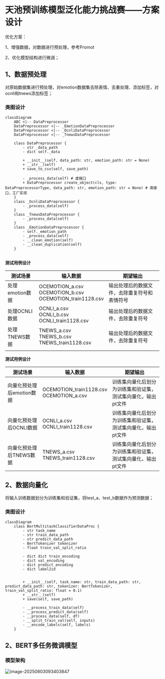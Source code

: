 

# 天池预训练模型泛化能力挑战赛——方案设计



优化方案：

1、增强数据，对数据进行预处理，参考Promot

2、优化模型结构进行微调；

## 1、数据预处理

对原始数据集进行预处理，对emotion数据集去除表情、去重处理、添加标签，对ocnli和tnews添加标签；

### 类图设计

```mermaid
classDiagram
	ABC <|-- DataPreprocessor
	DataPreprocessor <|-- _EmotionDataPreprocessor
	DataPreprocessor <|-- _OcnliDataPreprocessor
	DataPreprocessor <|-- _TnewsDataPreprocessor
	
	class DataPreprocessor {
		- str _data_path
		- dict self._data
		
		+ __init__(self, data_path: str, emotion_path: str = None)
		+ __str__(self)
		+ save_to_csv(self, save_path)
		
		- _process_data(self) # 虚接口
		+ DataPreprocessor create_object(cls, type: DataPreprocessorType, data_path: str, emotion_path: str = None) # 类接口，工厂实现
	}
	class _OcnliDataPreprocessor {
		- _process_data(self)
	}
	class _TnewsDataPreprocessor {
		- _process_data(self)
	}
	class _EmotionDataPreprocessor {
		- self._emotion_path
		- _process_data(self)
		- __clean_emotion(self)
		- __clean_duplication(self)
	}
	
```

**测试用例设计**

| 测试场景        | 输入数据                                                     | 期望输出                                     |
| --------------- | ------------------------------------------------------------ | -------------------------------------------- |
| 处理emotion数据 | OCEMOTION_a.csv<br />OCEMOTION_b.csv<br />OCEMOTION_train1128.csv | 输出处理后的数据文件，去除重复符号和表情符号 |
| 处理OCNLI数据   | OCNLI_a.csv<br />OCNLI_b.csv<br />OCNLI_train1128.csv        | 输出处理后的数据文件，去除重复符号           |
| 处理TNEWS数据   | TNEWS_a.csv<br />TNEWS_b.csv<br />TNEWS_train1128.csv        | 输出处理后的数据文件，去除重复符号           |
|                 |                                                              |                                              |

**测试用例设计**

| 测试场景                  | 输入数据                                           | 期望输出                                                     |
| ------------------------- | -------------------------------------------------- | ------------------------------------------------------------ |
| 向量化预处理后emotion数据 | OCEMOTION_train1128.csv<br />OCEMOTION_a.csv<br /> | 训练集向量化后划分为训练集和验证集，测试集向量化，输出pt文件 |
| 向量化预处理后OCNLI数据   | OCNLI_a.csv<br />OCNLI_train1128.csv               | 训练集向量化后划分为训练集和验证集，测试集向量化，输出pt文件 |
| 向量化预处理后TNEWS数据   | TNEWS_a.csv<br />TNEWS_train1128.csv               | 训练集向量化后划分为训练集和验证集，测试集向量化，输出pt文件 |



## 2、数据向量化

将输入训练数据划分为训练集和验证集，将test_a、test_b数据作为预测数据；

### 类图设计

```mermaid
classDiagram
	class BertMultitaskClassifierDataProc {
		- str task_name
		- str train_data_path
		- str predict_data_path
		- BertTokenizer tokenizer
		- float train_val_split_ratio
		
		- dict dict train_encoding
		- dict val_encoding
		- dict predict_encoding
		- dict label2id

		
		+ __init__(self, task_name: str, train_data_path: str, predict_data_path: str, tokenizer: BertTokenizer, train_val_split_ratio: float = 0.1)
		+ __str__(self)
		+ save(self, save_path)
		
		- __process_train_data(self)
		- __process_predict_data(self)
		- __process_data(self, df)
		- __split_train_val(self, inputs)
		- __encode_labels(self, labels)
	}
```



## 2、BERT多任务微调模型

### 模型架构

![image-20250803093403847](C:\Users\邓石桥\AppData\Roaming\Typora\typora-user-images\image-20250803093403847.png)





















